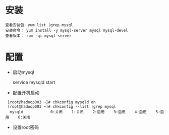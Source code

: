 # 安装
```
查看安装包：yum list |grep mysql
安装命令： yum install -y mysql-server mysql mysql-devel 
查看版本： rpm -qi mysql-server
```
# 配置
- 启动mysql

    service mysqld start
- 配置开机启动
```    
 [root@hadoop003 ~]# chkconfig mysqld on
 [root@hadoop003 ~]# chkconfig --list |grep mysql
  mysqld         	0:关闭	1:关闭	2:启用	3:启用	4:启用	5:启用	6:关闭
```
- 设置root密码
